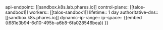 api-endpoint:: [[sandbox.k8s.lab.phares.io]]
control-plane::  [[talos-sandbox1]]
workers:: [[talos-sandbox1]]
lifetime:: 1 day
authoritative-dns:: [[sandbox.k8s.phares.io]]
dynamic-ip-range:: 
ip-space:: {{embed ((681e3b94-6d10-495b-a6b8-6fa028546bea)) }}
